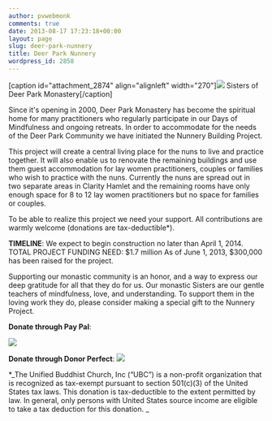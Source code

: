 ```yaml
---
author: pvwebmonk
comments: true
date: 2013-08-17 17:23:18+00:00
layout: page
slug: deer-park-nunnery
title: Deer Park Nunnery
wordpress_id: 2858
---
```




[caption id="attachment_2874" align="alignleft" width="270"]![](http://plumvillage.org/wp-content/uploads/2013/08/dp-nunnery-1024x699.jpg) Sisters of Deer Park Monastery[/caption]

Since it's opening in 2000, Deer Park Monastery has become the spiritual home for many practitioners who regularly participate in our Days of Mindfulness and ongoing retreats. In order to accommodate for the needs of the Deer Park Community we have initiated the Nunnery Building Project.

This project will create a central living place for the nuns to live and practice together. It will also enable us to renovate the remaining buildings and use them guest accommodation for lay women practitioners, couples or families who wish to practice with the nuns. Currently the nuns are spread out in two separate areas in Clarity Hamlet and the remaining rooms have only enough space for 8 to 12 lay women practitioners but no space for families or couples.

To be able to realize this project we need your support. All contributions are warmly welcome (donations are tax-deductible*).

**TIMELINE**:
We expect to begin construction no later than April 1, 2014.
TOTAL PROJECT FUNDING NEED: $1.7 million
As of June 1, 2013, $300,000 has been raised for the project.

Supporting our monastic community is an honor, and a way to express our deep gratitude for all that they do for us. Our monastic Sisters are our gentle teachers of mindfulness, love, and understanding. To support them in the loving work they do, please consider making a special gift to the Nunnery Project.



**Donate through Pay Pal**:

![](https://www.paypal.com/en_US/i/scr/pixel.gif) 

**Donate through Donor Perfect**:
[![](http://plumvillage.org/wp-content/uploads/2013/07/donate.jpg)](https://interland3.donorperfect.net/weblink/weblink.aspx?name=tnh&id=1)

*_The Unified Buddhist Church, Inc (“UBC”) is a non-profit organization that is recognized as tax-exempt pursuant to section 501(c)(3) of the United States tax laws. This donation is tax-deductible to the extent permitted by law. In general, only persons with United States source income are eligible to take a tax deduction for this donation.
_


